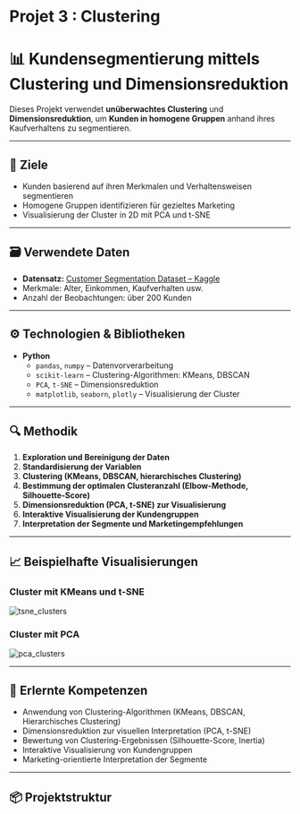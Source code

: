 ﻿# Projet 3 : Clustering 
# 📊 Kundensegmentierung mittels Clustering und Dimensionsreduktion

Dieses Projekt verwendet **unüberwachtes Clustering** und **Dimensionsreduktion**, um **Kunden in homogene Gruppen** anhand ihres Kaufverhaltens zu segmentieren.

---

## 🎯 Ziele

- Kunden basierend auf ihren Merkmalen und Verhaltensweisen segmentieren
- Homogene Gruppen identifizieren für gezieltes Marketing
- Visualisierung der Cluster in 2D mit PCA und t-SNE

---

## 🗃️ Verwendete Daten

- **Datensatz:** [Customer Segmentation Dataset – Kaggle](https://www.kaggle.com/datasets/kaushiksuresh147/customersegmentation)
- Merkmale: Alter, Einkommen, Kaufverhalten usw.
- Anzahl der Beobachtungen: über 200 Kunden

---

## ⚙️ Technologien & Bibliotheken

- **Python**
  - `pandas`, `numpy` – Datenvorverarbeitung
  - `scikit-learn` – Clustering-Algorithmen: KMeans, DBSCAN
  - `PCA`, `t-SNE` – Dimensionsreduktion
  - `matplotlib`, `seaborn`, `plotly` – Visualisierung der Cluster

---

## 🔍 Methodik

1. **Exploration und Bereinigung der Daten**
2. **Standardisierung der Variablen**
3. **Clustering (KMeans, DBSCAN, hierarchisches Clustering)**
4. **Bestimmung der optimalen Clusteranzahl (Elbow-Methode, Silhouette-Score)**
5. **Dimensionsreduktion (PCA, t-SNE) zur Visualisierung**
6. **Interaktive Visualisierung der Kundengruppen**
7. **Interpretation der Segmente und Marketingempfehlungen**

---

## 📈 Beispielhafte Visualisierungen

### Cluster mit KMeans und t-SNE
![tsne_clusters](images/tsne_clusters.png)

### Cluster mit PCA
![pca_clusters](images/pca_clusters.png)

---

## 🧠 Erlernte Kompetenzen

- Anwendung von Clustering-Algorithmen (KMeans, DBSCAN, Hierarchisches Clustering)
- Dimensionsreduktion zur visuellen Interpretation (PCA, t-SNE)
- Bewertung von Clustering-Ergebnissen (Silhouette-Score, Inertia)
- Interaktive Visualisierung von Kundengruppen
- Marketing-orientierte Interpretation der Segmente

---

## 📦 Projektstruktur

